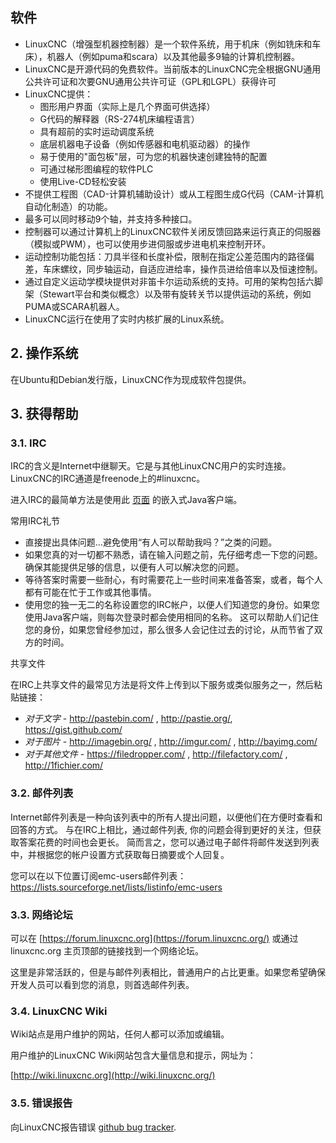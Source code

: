 ## 软件

- LinuxCNC（增强型机器控制器）是一个软件系统，用于机床（例如铣床和车床），机器人（例如puma和scara）以及其他最多9轴的计算机控制器。
- LinuxCNC是开源代码的免费软件。当前版本的LinuxCNC完全根据GNU通用公共许可证和次要GNU通用公共许可证（GPL和LGPL）获得许可
- LinuxCNC提供：
  - 图形用户界面（实际上是几个界面可供选择）
  - G代码的解释器（RS-274机床编程语言）
  - 具有超前的实时运动调度系统
  - 底层机器电子设备（例如传感器和电机驱动器）的操作
  - 易于使用的"面包板"层，可为您的机器快速创建独特的配置
  - 可通过梯形图编程的软件PLC
  - 使用Live-CD轻松安装
- 不提供工程图（CAD-计算机辅助设计）或从工程图生成G代码（CAM-计算机自动化制造）的功能。
- 最多可以同时移动9个轴，并支持多种接口。
- 控制器可以通过计算机上的LinuxCNC软件关闭反馈回路来运行真正的伺服器（模拟或PWM），也可以使用步进伺服或步进电机来控制开环。
- 运动控制功能包括：刀具半径和长度补偿，限制在指定公差范围内的路径偏差，车床螺纹，同步轴运动，自适应进给率，操作员进给倍率以及恒速控制。
- 通过自定义运动学模块提供对非笛卡尔运动系统的支持。可用的架构包括六脚架（Stewart平台和类似概念）以及带有旋转关节以提供运动的系统，例如PUMA或SCARA机器人。
- LinuxCNC运行在使用了实时内核扩展的Linux系统。

## 2. 操作系统

在Ubuntu和Debian发行版，LinuxCNC作为现成软件包提供。

## 3. 获得帮助

### 3.1. IRC

IRC的含义是Internet中继聊天。它是与其他LinuxCNC用户的实时连接。LinuxCNC的IRC通道是freenode上的#linuxcnc。

进入IRC的最简单方法是使用此 [页面](https://webchat.freenode.net/?channels=%23linuxcnc) 的嵌入式Java客户端。

常用IRC礼节

- 直接提出具体问题…避免使用“有人可以帮助我吗？”之类的问题。
- 如果您真的对一切都不熟悉，请在输入问题之前，先仔细考虑一下您的问题。确保其能提供足够的信息，以便有人可以解决您的问题。
- 等待答案时需要一些耐心，有时需要花上一些时间来准备答案，或者，每个人都有可能在忙于工作或其他事情。
- 使用您的独一无二的名称设置您的IRC帐户，以便人们知道您的身份。如果您使用Java客户端，则每次登录时都会使用相同的名称。 这可以帮助人们记住您的身份，如果您曾经参加过，那么很多人会记住过去的讨论，从而节省了双方的时间。

共享文件

在IRC上共享文件的最常见方法是将文件上传到以下服务或类似服务之一，然后粘贴链接：

- *对于文字* - <http://pastebin.com/> , <http://pastie.org/>, <https://gist.github.com/>
- *对于图片* - <http://imagebin.org/> , <http://imgur.com/> , <http://bayimg.com/>
- *对于其他文件* - <https://filedropper.com/> , <http://filefactory.com/> , <http://1fichier.com/>

### 3.2. 邮件列表

Internet邮件列表是一种向该列表中的所有人提出问题，以便他们在方便时查看和回答的方式。 与在IRC上相比，通过邮件列表, 你的问题会得到更好的关注，但获取答案花费的时间也会更长。 简而言之，您可以通过电子邮件将邮件发送到列表中，并根据您的帐户设置方式获取每日摘要或个人回复。

您可以在以下位置订阅emc-users邮件列表： <https://lists.sourceforge.net/lists/listinfo/emc-users>

### 3.3. 网络论坛

可以在 [https://forum.linuxcnc.org](https://forum.linuxcnc.org/) 或通过 linuxcnc.org 主页顶部的链接找到一个网络论坛。

这里是非常活跃的，但是与邮件列表相比，普通用户的占比更重。如果您希望确保开发人员可以看到您的消息，则首选邮件列表。

### 3.4. LinuxCNC Wiki

Wiki站点是用户维护的网站，任何人都可以添加或编辑。

用户维护的LinuxCNC Wiki网站包含大量信息和提示，网址为：

[http://wiki.linuxcnc.org](http://wiki.linuxcnc.org/)

### 3.5. 错误报告

向LinuxCNC报告错误 [github bug tracker](http://github.com/LinuxCNC/linuxcnc/issues).